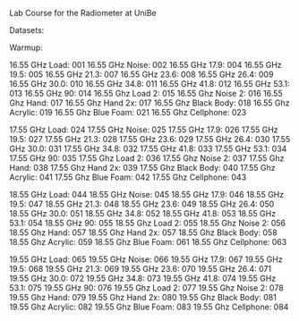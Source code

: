 Lab Course for the Radiometer at UniBe

Datasets:

Warmup:

16.55 GHz Load: 001
16.55 GHz Noise: 002
16.55 GHz 17.9: 004
16.55 GHz 19.5: 005
16.55 GHz 21.3: 007
16.55 GHz 23.6: 008
16.55 GHz 26.4: 009
16.55 GHz 30.0: 010
16.55 GHz 34.8: 011
16.55 GHz 41.8: 012
16.55 GHz 53.1: 013
16.55 GHz 90: 014
16.55 Ghz Load 2: 015
16.55 Ghz Noise 2: 016
16.55 Ghz Hand: 017
16.55 Ghz Hand 2x: 017
16.55 Ghz Black Body: 018
16.55 Ghz Acrylic: 019
16.55 Ghz Blue Foam: 021
16.55 Ghz Cellphone: 023

17.55 GHz Load: 024
17.55 GHz Noise: 025
17.55 GHz 17.9: 026
17.55 GHz 19.5: 027
17.55 GHz 21.3: 028
17.55 GHz 23.6: 029
17.55 GHz 26.4: 030
17.55 GHz 30.0: 031
17.55 GHz 34.8: 032
17.55 GHz 41.8: 033
17.55 GHz 53.1: 034
17.55 GHz 90: 035
17.55 Ghz Load 2: 036
17.55 Ghz Noise 2: 037
17.55 Ghz Hand: 038
17.55 Ghz Hand 2x: 039
17.55 Ghz Black Body: 040
17.55 Ghz Acrylic: 041
17.55 Ghz Blue Foam: 042
17.55 Ghz Cellphone: 043

18.55 GHz Load: 044
18.55 GHz Noise: 045
18.55 GHz 17.9: 046
18.55 GHz 19.5: 047
18.55 GHz 21.3: 048
18.55 GHz 23.6: 049
18.55 GHz 26.4: 050
18.55 GHz 30.0: 051
18.55 GHz 34.8: 052
18.55 GHz 41.8: 053
18.55 GHz 53.1: 054
18.55 GHz 90: 055
18.55 Ghz Load 2: 055
18.55 Ghz Noise 2: 056
18.55 Ghz Hand: 057
18.55 Ghz Hand 2x: 057
18.55 Ghz Black Body: 058
18.55 Ghz Acrylic: 059
18.55 Ghz Blue Foam: 061
18.55 Ghz Cellphone: 063

19.55 GHz Load: 065
19.55 GHz Noise: 066
19.55 GHz 17.9: 067
19.55 GHz 19.5: 068
19.55 GHz 21.3: 069
19.55 GHz 23.6: 070
19.55 GHz 26.4: 071
19.55 GHz 30.0: 072
19.55 GHz 34.8: 073
19.55 GHz 41.8: 074
19.55 GHz 53.1: 075
19.55 GHz 90: 076
19.55 Ghz Load 2: 077
19.55 Ghz Noise 2: 078
19.55 Ghz Hand: 079
19.55 Ghz Hand 2x: 080
19.55 Ghz Black Body: 081
19.55 Ghz Acrylic: 082
19.55 Ghz Blue Foam: 083
19.55 Ghz Cellphone: 084